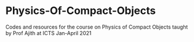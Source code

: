 # Physics-Of-Compact-Objects
Codes and resources for the course on Physics of Compact Objects taught by Prof Ajith at ICTS Jan-April 2021
